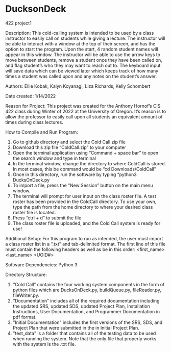 # DucksonDeck

422 project1

Description:
This cold-calling system is intended to be used by a class instructor to easily call on students while giving a lecture. The instructor will be able to interact with a window at the top of their screen, and has the option to start the program. Upon the start, 4 random student names will appear in this window. The instructor will be able to use the arrow keys to move between students, remove a student once they have been called on, and flag student’s who they may want to reach out to. The keyboard input will save data which can be viewed later which keeps track of how many times a student was called upon and any notes on the student’s answer. 

Authors: 
Ellie Kobak, Kalyn Koyanagi, Liza Richards, Kelly Schombert

Date created:
	1/14/2022

Reason for Project:
This project was created for the Anthony Hornof’s CIS 422 class during Winter of 2022 at the University of Oregon. It’s reason is to allow the professor to easily call upon all students an equivalent amount of times during class lectures.  

How to Compile and Run Program:
  1. Go to github directory and select the Cold Call zip file
  2. Download this zip file “ColdCall.zip” to your computer
  3. Open the terminal application using “Command + space bar” to open the search window and type in terminal
  4. In the terminal window, change the directory to where ColdCall is stored. In most cases, this be command would be “cd Downloads/ColdCall" 
  5. Once in this directory, run the software by typing “python3 DucksOnDeck.py
  6. To import a file, press the “New Session” button on the main menu window. 
  7. The terminal will prompt for user input on the class roster file. A test roster has been provided in the ColdCall directory. To use your own, type the path from the home directory to where your desired class roster file is located. 
  8. Press “ctrl + d” to submit the file
  9. The class roster file is uploaded, and the Cold Call system is ready for use!

Additional Setup:
For this program to run as intended, the user must import a class roster list in a “.txt” and tab-delimited format. The first line of this file must contain the following headers as well as be in this order: 
<first_name> <last_name> <UOID#> <Email>

Software Dependencies:
	Python 3

Directory Structure:
  1. “Cold Call” contains the four working system components in the form of python files which are DucksOnDeck.py,
  buildQueue.py, fileReader.py, fileWriter.py.
  2. “Documentation” includes all of the required documentation including the updated SRS, updated SDS, updated Project Plan, Installation Instructions, User Documentation, and Programmer  Documentation in pdf format. 
  3. "Initial Documentation" includes the first versions of the SRS, SDS, and Project Plan that were submitted in the in Initial Project Plan. 
  4. "test_data" is a folder that contains all of the testing data to be used when running the system. Note that the only file that properly works with the system    is the .txt file. 
	


